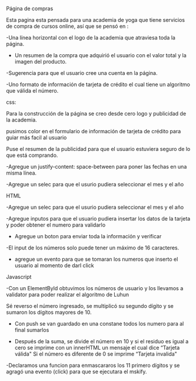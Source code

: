 Página de compras 

Esta pagina esta pensada para una academia de yoga que tiene servicios de compra de cursos online, así que se pensó en :

-Una línea horizontal con el logo de la academia que atraviesa toda la página. 

- Un resumen de la compra que adquirió el usuario con el valor total y la imagen del producto.

-Sugerencia para que el usuario cree una cuenta en la página.

-Uno formato de información de tarjeta de crédito el cual tiene un algoritmo que válida el número.



css:

Para la construcción de la página se creo desde cero logo y publicidad de la academia. 

pusimos color en el formulario de información de tarjeta de crédito para guiar más facil al usuario

Puse el resumen de la publicidad para que el usuario estuviera seguro de lo que está comprando. 

-Agregue un justify-content: space-between para poner las fechas en una misma línea.

-Agregue un selec para que el usurio pudiera seleccionar el mes y el año 



HTML

-Agregue un selec para que el usurio pudiera seleccionar el mes y el año

-Agregue inputos para que el usuario pudiera insertar los datos de la tarjeta y poder obtener el numero para validarlo

- Agregue un boton para enviar toda la información y verificar 

-El input de los números solo puede tener un máximo de 16 caracteres.

- agregue un evento para que se tomaran los numeros que inserto el usuario al momento de darl click 



Javascript

-Con un ElementById obtuvimos los números de usuario y los llevamos a validator para poder realizar el algoritmo de Luhun

Sé reverso el número ingresado, se multiplicó su segundo dígito y se sumaron los dígitos mayores de 10.

- Con  push se van guardado en una constane todos los numero para al final sumarlos

-  Después de la suma, se divide el número en 10 y si el residuo es igual a cero se imprime con un innerHTML un mensaje el cual dice “Tarjeta válida" Si el número es diferente de 0 se imprime “Tarjeta invalida"

-Declaramos una funcion para enmascararos los 11 primero dígitos y se agragó una evento (click) para que se ejecutara el mskify. 



